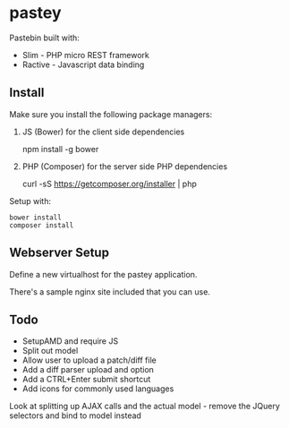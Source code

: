 pastey
======

Pastebin built with:
* Slim - PHP micro REST framework
* Ractive - Javascript data binding

Install
-------

Make sure you install the following package managers:

1. JS (Bower) for the client side dependencies

	npm install -g bower

2. PHP (Composer) for the server side PHP dependencies

	curl -sS https://getcomposer.org/installer | php

Setup with:

	bower install
	composer install

Webserver Setup
---------------

Define a new virtualhost for the pastey application.

There's a sample nginx site included that you can use.

Todo
----

* SetupAMD and require JS
* Split out model
* Allow user to upload a patch/diff file
* Add a diff parser upload and option
* Add a CTRL+Enter submit shortcut
* Add icons for commonly used languages

Look at splitting up AJAX calls and the actual model - remove the JQuery selectors and bind to model instead